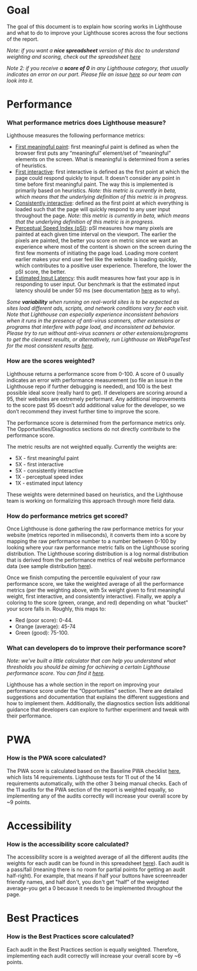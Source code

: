 # Goal
The goal of this document is to explain how scoring works in Lighthouse and what to do to improve your Lighthouse scores across the four sections of the report. 

*Note: if you want a **nice spreadsheet** version of this doc to understand weighting and scoring, check out the spreadsheet [here](https://docs.google.com/spreadsheets/d/1dXH-bXX3gxqqpD1f7rp6ImSOhobsT1gn_GQ2fGZp8UU/edit?ts=59fb61d2#gid=0)*

*Note 2: if you receive a **score of 0** in any Lighthouse category, that usually indicates an error on our part. Please file an issue [here](https://github.com/GoogleChrome/lighthouse/issues) so our team can look into it.*

# Performance
 
### What performance metrics does Lighthouse measure?
Lighthouse measures the following performance metrics: 

- [First meaningful paint](https://developers.google.com/web/tools/lighthouse/audits/first-meaningful-paint): first meaningful paint is defined as when the browser first puts any “meaningful” element/set of “meaningful” elements on the screen. What is meaningful is determined from a series of heuristics. 
- [First interactive](https://developers.google.com/web/tools/lighthouse/audits/first-interactive): first interactive is defined as the first point at which the page could respond quickly to input. It doesn't consider any point in time before first meaningful paint. The way this is implemented is primarily based on heuristics. 
*Note: this metric is currently in beta, which means that the underlying definition of this metric is in progress.*
- [Consistently interactive](https://developers.google.com/web/tools/lighthouse/audits/consistently-interactive): defined as the first point at which everything is loaded such that the page will quickly respond to any user input throughout the page. 
*Note: this metric is currently in beta, which means that the underlying definition of this metric is in progress.*
- [Perceptual Speed Index (pSI)](https://developers.google.com/web/tools/lighthouse/audits/speed-index): pSI measures how many pixels are painted at each given time interval on the viewport. The earlier the pixels are painted, the better you score on metric since we want an experience where most of the content is shown on the screen during the first few moments of initiating the page load. Loading more content earlier makes your end user feel like the website is loading quickly, which contributes to a positive user experience. Therefore, the lower the pSI score, the better. 
- [Estimated Input Latency](https://developers.google.com/web/tools/lighthouse/audits/estimated-input-latency): this audit measures how fast your app is in responding to user input. Our benchmark is that the estimated input latency should be under 50 ms (see documentation [here](https://developers.google.com/web/tools/lighthouse/audits/estimated-input-latency) as to why).

*Some **variability** when running on real-world sites is to be expected as sites load different ads, scripts, and network conditions vary for each visit. Note that Lighthouse can especially experience inconsistent behaviors when it runs in the presence of anti-virus scanners, other extensions or programs that interfere with page load, and inconsistent ad behavior. Please try to run without anti-virus scanners or other extensions/programs to get the cleanest results, or alternatively, run Lighthouse on WebPageTest for the most consistent results [here](https://www.webpagetest.org/easy.php).*

### How are the scores weighted?
Lighthouse returns a performance score from 0-100. A score of 0 usually indicates an error with performance measurement (so file an issue in the Lighthouse repo if further debugging is needed), and 100 is the best possible ideal score (really hard to get). 
If developers are scoring around a 95, their websites are extremely performant. Any additional improvements to the score past 95 doesn’t add additional value for the developer, so we don’t recommend they invest further time to improve the score. 

The performance score is determined from the performance metrics only. The Opportunities/Diagnostics sections do not directly contribute to the performance score.

The metric results are not weighted equally. Currently the weights are:

* 5X - first meaningful paint
* 5X - first interactive
* 5X - consistently interactive
* 1X - perceptual speed index
* 1X - estimated input latency

These weights were determined based on heuristics, and the Lighthouse team is working on formalizing this approach through more field data.  

### How do performance metrics get scored?
Once Lighthouse is done gathering the raw performance metrics for your website (metrics reported in miliseconds), it converts them into a score by mapping the raw performance number to a number between 0-100 by looking where your raw performance metric falls on the Lighthouse scoring distribution. The Lighthouse scoring distribution is a log normal distribution that is derived from the performance metrics of real website performance data (see sample distribution [here](https://www.desmos.com/calculator/zrjq6v1ihi)).

Once we finish computing the percentile equivalent of your raw performance score, we take the weighted average of all the performance metrics (per the weighting above, with 5x weight given to first meaningful weight, first interactive, and consistently interactive). Finally, we apply a coloring to the score (green, orange, and red) depending on what "bucket" your score falls in. Roughly, this maps to: 
- Red (poor score): 0-44. 
- Orange (average): 45-74 
- Green (good): 75-100. 

### What can developers do to improve their performance score?
*Note: we've built a little calculator that can help you understand what thresholds you should be aiming for achieving a certain Lighthouse performance score. You can find it [here](https://docs.google.com/spreadsheets/d/1dXH-bXX3gxqqpD1f7rp6ImSOhobsT1gn_GQ2fGZp8UU/edit?ts=59fb61d2#gid=283330180).*

Lighthouse has a whole section in the report on improving your performance score under the “Opportunities” section. There are detailed suggestions and documentation that explains the different suggestions and how to implement them. Additionally, the diagnostics section lists additional guidance that developers can explore to further experiment and tweak with their performance. 


# PWA
### How is the PWA score calculated? 
The PWA score is calculated based on the Baseline PWA checklist [here](https://developers.google.com/web/progressive-web-apps/checklist#baseline), which lists 14 requirements. Lighthouse tests for 11 out of the 14 requirements automatically, with the other 3 being manual checks. Each of the 11 audits for the PWA section of the report is weighted equally, so implementing any of the audits correctly will increase your overall score by ~9 points. 

# Accessibility
### How is the accessibility score calculated?
The accessibility score is a weighted average of all the different audits (the weights for each audit can be found in this spreadsheet [here](https://docs.google.com/spreadsheets/d/1dXH-bXX3gxqqpD1f7rp6ImSOhobsT1gn_GQ2fGZp8UU/edit?ts=59fb61d2#gid=0)). Each audit is a pass/fail (meaning there is no room for partial points for getting an audit half-right). For example, that means if half your buttons have screenreader friendly names, and half don't, you don't get "half" of the weighted average-you get a 0 because it needs to be implemented *throughout* the page. 

# Best Practices
### How is the Best Practices score calculated? 
Each audit in the Best Practices section is equally weighted. Therefore, implementing each audit correctly will increase your overall score by ~6 points. 
